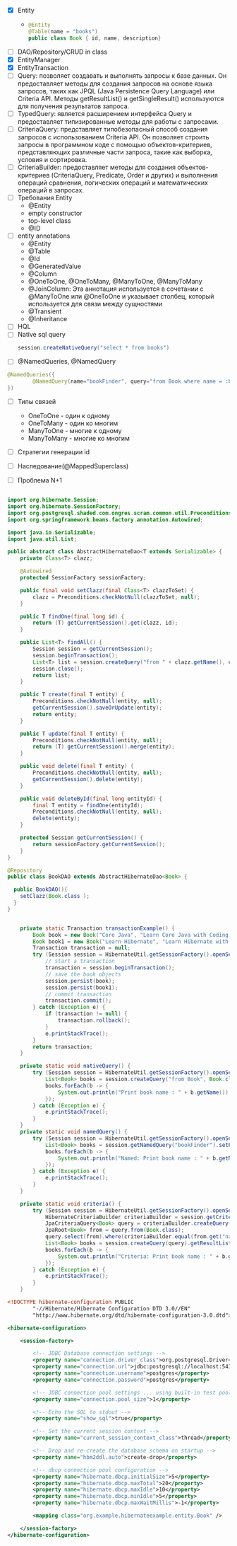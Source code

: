 - [x] Entity
  - ```java
    @Entity
    @Table(name = "books")
    public class Book { id, name, description}
    ```
- [ ] DAO/Repository/CRUD in class
- [x] EntityManager
- [x] EntityTransaction
- [ ] Query: позволяет создавать и выполнять запросы к базе данных. Он предоставляет методы для создания запросов на основе  языка  запросов,  таких  как  JPQL  (Java  Persistence  Query  Language)  или  Criteria  API.  Методы  getResultList()  и getSingleResult() используются для получения результатов запроса.
- [ ] TypedQuery: является расширением интерфейса Query и предоставляет типизированные методы для работы с запросами.
- [ ] CriteriaQuery: представляет типобезопасный способ создания запросов с использованием Criteria API. Он позволяет строить запросы в программном коде с помощью объектов-критериев, представляющих различные части запроса, такие как выборка, условия и сортировка.
- [ ] CriteriaBuilder: предоставляет методы для создания объектов-критериев (CriteriaQuery, Predicate,  Order и других) и выполнения операций сравнения, логических операций и математических операций в запросах.
- [ ] Требования Entity
  - @Entity
  - empty constructor
  - top-level class
  - @ID
- [ ] entity annotations
  - @Entity
  - @Table
  - @Id
  - @GeneratedValue
  - @Column
  - @OneToOne,  @OneToMany,  @ManyToOne,  @ManyToMany
  - @JoinColumn: Эта аннотация используется в сочетании с @ManyToOne или @OneToOne и указывает столбец, который используется для связи между сущностями
  - @Transient
  - @Inheritance
- [ ] HQL
- [ ] Native sql query
  ```java
  session.createNativeQuery("select * from books")
  ```
- [ ] @NamedQueries, @NamedQuery
```java
@NamedQueries({
        @NamedQuery(name="bookFinder", query="from Book where name = :bookName")
})
```
- [ ] Типы связей
  - OneToOne - один к одному
  - OneToMany - один ко многим
  - ManyToOne - многие к одному
  - ManyToMany - многие ко многим
- [ ] Стратегии генерации id
- [ ] Наследование(@MappedSuperclass)
- [ ] Проблема N+1


```java abstract dao

import org.hibernate.Session;
import org.hibernate.SessionFactory;
import org.postgresql.shaded.com.ongres.scram.common.util.Preconditions;
import org.springframework.beans.factory.annotation.Autowired;

import java.io.Serializable;
import java.util.List;

public abstract class AbstractHibernateDao<T extends Serializable> {
    private Class<T> clazz;

    @Autowired
    protected SessionFactory sessionFactory;

    public final void setClazz(final Class<T> clazzToSet) {
        clazz = Preconditions.checkNotNull(clazzToSet, null);
    }

    public T findOne(final long id) {
        return (T) getCurrentSession().get(clazz, id);
    }

    public List<T> findAll() {
        Session session = getCurrentSession();
        session.beginTransaction();
        List<T> list = session.createQuery("from " + clazz.getName(), clazz).list();
        session.close();
        return list;
    }

    public T create(final T entity) {
        Preconditions.checkNotNull(entity, null);
        getCurrentSession().saveOrUpdate(entity);
        return entity;
    }

    public T update(final T entity) {
        Preconditions.checkNotNull(entity, null);
        return (T) getCurrentSession().merge(entity);
    }

    public void delete(final T entity) {
        Preconditions.checkNotNull(entity, null);
        getCurrentSession().delete(entity);
    }

    public void deleteById(final long entityId) {
        final T entity = findOne(entityId);
        Preconditions.checkNotNull(entity, null);
        delete(entity);
    }

    protected Session getCurrentSession() {
        return sessionFactory.getCurrentSession();
    }
}
```

```java book dao
@Repository
public class BookDAO extends AbstractHibernateDao<Book> {

  public BookDAO(){
    setClazz(Book.class );
  }
}
```

```java

    private static Transaction transactionExample() {
        Book book = new Book("Core Java", "Learn Core Java with Coding Examples");
        Book book1 = new Book("Learn Hibernate", "Learn Hibernate with building projects");
        Transaction transaction = null;
        try (Session session = HibernateUtil.getSessionFactory().openSession()) {
            // start a transaction
            transaction = session.beginTransaction();
            // save the book objects
            session.persist(book);
            session.persist(book1);
            // commit transaction
            transaction.commit();
        } catch (Exception e) {
            if (transaction != null) {
                transaction.rollback();
            }
            e.printStackTrace();
        }
        return transaction;
    }

    private static void nativeQuery() {
        try (Session session = HibernateUtil.getSessionFactory().openSession()) {
            List<Book> books = session.createQuery("from Book", Book.class).list();
            books.forEach(b -> {
                System.out.println("Print book name : " + b.getName());
            });
        } catch (Exception e) {
            e.printStackTrace();
        }
    }
    private static void namedQuery() {
        try (Session session = HibernateUtil.getSessionFactory().openSession()) {
            List<Book> books = session.getNamedQuery("bookFinder").setParameter("bookName", "Core Java").getResultList();
            books.forEach(b -> {
                System.out.println("Named: Print book name : " + b.getName());
            });
        } catch (Exception e) {
            e.printStackTrace();
        }
    }

    private static void criteria() {
        try (Session session = HibernateUtil.getSessionFactory().openSession()) {
            HibernateCriteriaBuilder criteriaBuilder = session.getCriteriaBuilder();
            JpaCriteriaQuery<Book> query = criteriaBuilder.createQuery(Book.class);
            JpaRoot<Book> from = query.from(Book.class);
            query.select(from).where(criteriaBuilder.equal(from.get("name"), "Core Jav"));
            List<Book> books = session.createQuery(query).getResultList();
            books.forEach(b -> {
                System.out.println("Criteria: Print book name : " + b.getName());
            });
        } catch (Exception e) {
            e.printStackTrace();
        }
    }
```

```xml resources/hibernate.cfg.xml
<!DOCTYPE hibernate-configuration PUBLIC
        "-//Hibernate/Hibernate Configuration DTD 3.0//EN"
        "http://www.hibernate.org/dtd/hibernate-configuration-3.0.dtd">

<hibernate-configuration>

    <session-factory>

        <!-- JDBC Database connection settings -->
        <property name="connection.driver_class">org.postgresql.Driver</property>
        <property name="connection.url">jdbc:postgresql://localhost:5432/postgres?useSSL=false</property>
        <property name="connection.username">postgres</property>
        <property name="connection.password">postgres</property>

        <!-- JDBC connection pool settings ... using built-in test pool -->
        <property name="connection.pool_size">1</property>

        <!-- Echo the SQL to stdout -->
        <property name="show_sql">true</property>

        <!-- Set the current session context -->
        <property name="current_session_context_class">thread</property>

        <!-- Drop and re-create the database schema on startup -->
        <property name="hbm2ddl.auto">create-drop</property>

        <!-- dbcp connection pool configuration -->
        <property name="hibernate.dbcp.initialSize">5</property>
        <property name="hibernate.dbcp.maxTotal">20</property>
        <property name="hibernate.dbcp.maxIdle">10</property>
        <property name="hibernate.dbcp.minIdle">5</property>
        <property name="hibernate.dbcp.maxWaitMillis">-1</property>

        <mapping class="org.example.hibernateexample.entity.Book" />

    </session-factory>
</hibernate-configuration>
```